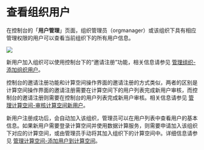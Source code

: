 # 查看组织用户

在控制台的「**用户管理**」页面，组织管理员（orgmanager）或该组织下具有相应管理权限的用户可以查看当前组织下的所有用户信息。


<img src="https://pdb-doc.oss-cn-beijing.aliyuncs.com/coc-pic/v1/view-org-user.png" scope="external" />

新用户加入组织可以使用控制台下的“邀请注册”功能，相关信息请参见 [管理组织-添加组织用户](20.manage-organization.md)。

控制台的邀请注册功能和计算空间操作界面的邀请注册的方式类似，两者的区别是计算空间操作界面的邀请注册需要在计算空间下的用户列表完成新用户审核，而控制台的邀请注册则需要在控制台的用户列表完成新用户审核。相关信息请参见 [管理计算空间-审核计算空间新用户](30.manage-computational-spaces.md)。

新用户注册成功后，会自动加入该组织，管理员可以在用户列表中查看用户的基本信息。如果新用户需要登录计算空间并使用数据计算服务，则需要申请加入该组织下对应的计算空间，或由管理员手动将其加入组织下的计算空间中。详细信息请参见 [管理计算空间-添加用户到计算空间](30.manage-computational-spaces.md)。